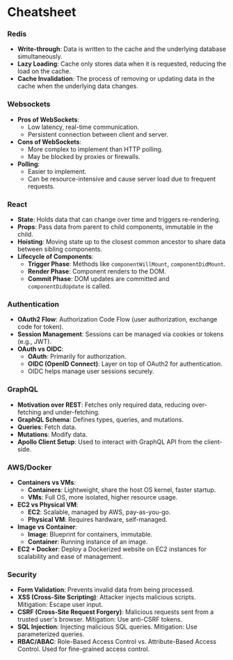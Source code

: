 # Cheatsheet

### Redis

- **Write-through**: Data is written to the cache and the underlying database simultaneously.
- **Lazy Loading**: Cache only stores data when it is requested, reducing the load on the cache.
- **Cache Invalidation**: The process of removing or updating data in the cache when the underlying data changes.

### Websockets

- **Pros of WebSockets**:
  - Low latency, real-time communication.
  - Persistent connection between client and server.
- **Cons of WebSockets**:
  - More complex to implement than HTTP polling.
  - May be blocked by proxies or firewalls.
- **Polling**:
  - Easier to implement.
  - Can be resource-intensive and cause server load due to frequent requests.

### React

- **State**: Holds data that can change over time and triggers re-rendering.
- **Props**: Pass data from parent to child components, immutable in the child.
- **Hoisting**: Moving state up to the closest common ancestor to share data between sibling components.
- **Lifecycle of Components**:
  - **Trigger Phase**: Methods like `componentWillMount`, `componentDidMount`.
  - **Render Phase**: Component renders to the DOM.
  - **Commit Phase**: DOM updates are committed and `componentDidUpdate` is called.

### Authentication

- **OAuth2 Flow**: Authorization Code Flow (user authorization, exchange code for token).
- **Session Management**: Sessions can be managed via cookies or tokens (e.g., JWT).
- **OAuth vs OIDC**:
  - **OAuth**: Primarily for authorization.
  - **OIDC (OpenID Connect)**: Layer on top of OAuth2 for authentication.
  - OIDC helps manage user sessions securely.

### GraphQL

- **Motivation over REST**: Fetches only required data, reducing over-fetching and under-fetching.
- **GraphQL Schema**: Defines types, queries, and mutations.
- **Queries**: Fetch data.
- **Mutations**: Modify data.
- **Apollo Client Setup**: Used to interact with GraphQL API from the client-side.

### AWS/Docker

- **Containers vs VMs**:
  - **Containers**: Lightweight, share the host OS kernel, faster startup.
  - **VMs**: Full OS, more isolated, higher resource usage.
- **EC2 vs Physical VM**:
  - **EC2**: Scalable, managed by AWS, pay-as-you-go.
  - **Physical VM**: Requires hardware, self-managed.
- **Image vs Container**:
  - **Image**: Blueprint for containers, immutable.
  - **Container**: Running instance of an image.
- **EC2 + Docker**: Deploy a Dockerized website on EC2 instances for scalability and ease of management.

### Security

- **Form Validation**: Prevents invalid data from being processed.
- **XSS (Cross-Site Scripting)**: Attacker injects malicious scripts. Mitigation: Escape user input.
- **CSRF (Cross-Site Request Forgery)**: Malicious requests sent from a trusted user's browser. Mitigation: Use anti-CSRF tokens.
- **SQL Injection**: Injecting malicious SQL queries. Mitigation: Use parameterized queries.
- **RBAC/ABAC**: Role-Based Access Control vs. Attribute-Based Access Control. Used for fine-grained access control.
